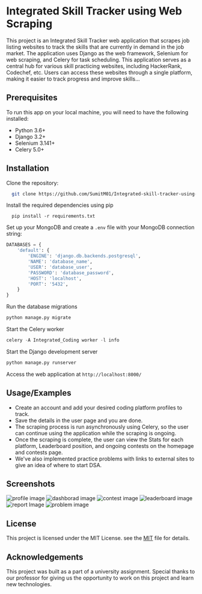 # Integrated Skill Tracker using Web Scraping
This project is an Integrated Skill Tracker web application that scrapes job listing websites to track the skills that are currently in demand in the job market. The application uses Django as the web framework, Selenium for web scraping, and Celery for task scheduling. This application serves as a central hub for various skill practicing websites, including HackerRank, Codechef, etc. Users can access these websites through a single platform, making it easier to track progress and improve skills...

## Prerequisites

To run this app on your local machine, you will need to have the following installed:

- Python 3.6+
- Django 3.2+
- Selenium 3.141+
- Celery 5.0+

## Installation

Clone the repository:

```bash
  git clone https://github.com/SumitM01/Integrated-skill-tracker-using-webscraping.git
```

Install the required dependencies using pip

```pip
  pip install -r requirements.txt
```
Set up your MongoDB and create a `.env` file with your MongoDB connection string:

```Python
DATABASES = {
    'default': {
        'ENGINE': 'django.db.backends.postgresql',
        'NAME': 'database_name',
        'USER': 'database_user',
        'PASSWORD': 'database_password',
        'HOST': 'localhost',
        'PORT': '5432',
    }
}
```
Run the database migrations
```Python
python manage.py migrate

```
Start the Celery worker
```Python
celery -A Integrated_Coding worker -l info

```
Start the Django development server
```Python
python manage.py runserver

```
Access the web application at `http://localhost:8000/`

## Usage/Examples

- Create an account and add your desired coding platform profiles to track.
- Save the details in the user page and you are done.
- The scraping process is run asynchronously using Celery, so the user can continue using the application while the scraping is ongoing.
- Once the scraping is complete, the user can view the Stats for each platform, Leaderboard position, and ongoing contests on the homepage and contests page.
- We've also implemented practice problems with links to external sites to give an idea of where to start DSA.

## Screenshots

![profile image](https://github.com/SumitM01/Integrated-skill-tracker-using-websraping/assets/65524561/3367f29c-a5c6-4563-a113-3877473a7a4b)
![dashborad image](https://github.com/SumitM01/Integrated-skill-tracker-using-websraping/assets/65524561/4fbea5d2-e55b-474d-9123-353c93cd927f)
![contest image](https://github.com/SumitM01/Integrated-skill-tracker-using-websraping/assets/65524561/69fafb3f-b14b-4f9b-9175-b2044aaad019)
![leaderboard image](https://github.com/SumitM01/Integrated-skill-tracker-using-websraping/assets/65524561/260c811b-a592-4ee1-8da8-bda4c07b9eee)
![report Image](https://github.com/SumitM01/Integrated-skill-tracker-using-websraping/assets/65524561/abb6c14f-a7a6-433a-9f7f-97018229b152)
![problem image](https://github.com/SumitM01/Integrated-skill-tracker-using-websraping/assets/65524561/d86115ef-eee7-4d4f-aa6d-cdbd029f64a8)

## License

This project is licensed under the MIT License. see the
[MIT](https://choosealicense.com/licenses/mit/) file for details.

## Acknowledgements

This project was built as a part of a university assignment. Special thanks to our professor for giving us the opportunity to work on this project and learn new technologies.
